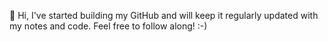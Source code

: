 👋 Hi, I've started building my GitHub and will keep it regularly updated with my notes and code. Feel free to follow along! :-)
